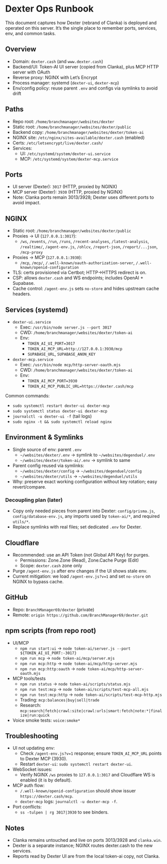 # Dexter Ops Runbook

This document captures how Dexter (rebrand of Clanka) is deployed and operated on this server. It’s the single place to remember ports, services, env, and common tasks.

## Overview
- Domain: `dexter.cash` (and `www.dexter.cash`)
- Backend/UI: Token-AI UI server (copied from Clanka), plus MCP HTTP server with OAuth
- Reverse proxy: NGINX with Let’s Encrypt
- Process manager: systemd (`dexter-ui`, `dexter-mcp`)
- Env/config policy: reuse parent `.env` and configs via symlinks to avoid drift

## Paths
- Repo root: `/home/branchmanager/websites/dexter`
- Static root: `/home/branchmanager/websites/dexter/public`
- Backend copy: `/home/branchmanager/websites/dexter/token-ai`
- NGINX site: `/etc/nginx/sites-available/dexter.cash` (enabled)
- Certs: `/etc/letsencrypt/live/dexter.cash/`
- Services:
  - UI: `/etc/systemd/system/dexter-ui.service`
  - MCP: `/etc/systemd/system/dexter-mcp.service`

## Ports
- UI server (Dexter): `3017` (HTTP, proxied by NGINX)
- MCP server (Dexter): `3930` (HTTP, proxied by NGINX)
- Note: Clanka ports remain 3013/3928; Dexter uses different ports to avoid impact.

## NGINX
- Static root: `/home/branchmanager/websites/dexter/public`
- Proxies → UI (`127.0.0.1:3017`):
  - `/ws`, `/events`, `/run`, `/runs`, `/recent-analyses`, `/latest-analysis`, `/realtime/`, `/agent-env.js`, `/ohlcv`, `/report-json`, `/report/...json`, `/mcp-proxy`
- Proxies → MCP (`127.0.0.1:3930`):
  - `/mcp`, `/mcp/`, `/.well-known/oauth-authorization-server`, `/.well-known/openid-configuration`
- TLS: certs provisioned via Certbot; HTTP→HTTPS redirect is on.
- CSP: allows `dexter.cash` and WS endpoints; includes OpenAI + Supabase.
- Cache control: `/agent-env.js` sets `no-store` and hides upstream cache headers.

## Services (systemd)
- `dexter-ui.service`
  - Exec: `/usr/bin/node server.js --port 3017`
  - CWD: `/home/branchmanager/websites/dexter/token-ai`
  - Env:
    - `TOKEN_AI_UI_PORT=3017`
    - `TOKEN_AI_MCP_URL=http://127.0.0.1:3930/mcp`
    - `SUPABASE_URL`, `SUPABASE_ANON_KEY`
- `dexter-mcp.service`
  - Exec: `/usr/bin/node mcp/http-server-oauth.mjs`
  - CWD: `/home/branchmanager/websites/dexter/token-ai`
  - Env:
    - `TOKEN_AI_MCP_PORT=3930`
    - `TOKEN_AI_MCP_PUBLIC_URL=https://dexter.cash/mcp`

Common commands:
- `sudo systemctl restart dexter-ui dexter-mcp`
- `sudo systemctl status dexter-ui dexter-mcp`
- `journalctl -u dexter-ui -f` (tail logs)
- `sudo nginx -t && sudo systemctl reload nginx`

## Environment & Symlinks
- Single source of env: parent `.env`
  - `~/websites/dexter/.env` → symlink to `~/websites/degenduel/.env`
  - `~/websites/dexter/token-ai/.env` → symlink to same
- Parent config reused via symlinks:
  - `~/websites/dexter/config` → `~/websites/degenduel/config`
  - `~/websites/dexter/utils` → `~/websites/degenduel/utils`
- Why: preserve exact working configuration without key rotation; easy revert/compare.

### Decoupling plan (later)
- Copy only needed pieces from parent into Dexter: `config/prisma.js`, `config/database-env.js`, any imports used by `token-ai/*`, and required `utils/*`.
- Replace symlinks with real files; set dedicated `.env` for Dexter.

## Cloudflare
- Recommended: use an API Token (not Global API Key) for purges.
  - Permissions: Zone.Zone (Read), Zone.Cache Purge (Edit)
  - Scope: `dexter.cash` zone only
- Purge `/agent-env.js` after env changes if the UI shows stale env.
- Current mitigation: we load `/agent-env.js?v=1` and set `no-store` on NGINX to bypass cache.

## GitHub
- Repo: `BranchManager69/dexter` (private)
- Remote: `origin https://github.com/BranchManager69/dexter.git`

## npm scripts (from repo root)
- UI/MCP
  - `npm run start:ui` → `node token-ai/server.js --port ${TOKEN_AI_UI_PORT:-3017}`
  - `npm run mcp` → `node token-ai/mcp/server.mjs`
  - `npm run mcp:http` → `node token-ai/mcp/http-server.mjs`
  - `npm run mcp:http:oauth` → `node token-ai/mcp/http-server-oauth.mjs`
- MCP tools/tests
  - `npm run status` → `node token-ai/scripts/status.mjs`
  - `npm run test:mcp` → `node token-ai/scripts/test-mcp-all.mjs`
  - `npm run test:mcp:http` → `node token-ai/scripts/test-mcp-http.mjs`
  - Trading: `mcp:balances|buy|sell|trade`
  - Research: `mcp:search|fetch|crawl:site|crawl:urls|smart:fetch|note:*|finalize|run:quick`
- Voice smoke tests: `voice:smoke*`

## Troubleshooting
- UI not updating env:
  - Check `/agent-env.js?v=1` response; ensure `TOKEN_AI_MCP_URL` points to Dexter MCP (3930).
  - Restart `dexter-ui`: `sudo systemctl restart dexter-ui`.
- WebSocket issues:
  - Verify NGINX `/ws` proxies to `127.0.0.1:3017` and Cloudflare WS is enabled (it is by default).
- MCP auth flow:
  - `/.well-known/openid-configuration` should show issuer `https://dexter.cash/mcp`.
  - `dexter-mcp` logs: `journalctl -u dexter-mcp -f`.
- Port conflicts:
  - `ss -tulpen | rg 3017|3930` to see binders.

## Notes
- Clanka remains untouched and live on ports 3013/3928 and `clanka.win`.
- Dexter is a separate instance; NGINX routes dexter.cash to the new services.
- Reports read by Dexter UI are from the local token-ai copy, not Clanka.

